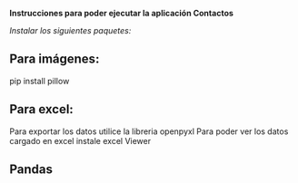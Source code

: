 **Instrucciones para poder ejecutar la aplicación Contactos**

*Instalar los siguientes paquetes:*

## Para imágenes:

pip install pillow 


## Para excel:
Para exportar los datos utilice la libreria openpyxl
Para poder ver los datos cargado en excel instale excel Viewer

## Pandas




